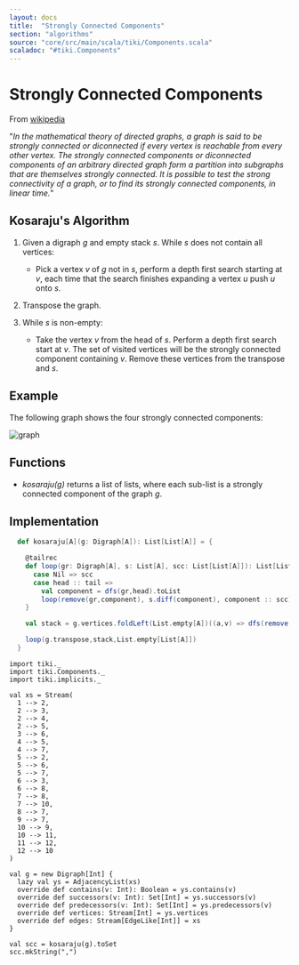 ```yaml
---
layout: docs 
title:  "Strongly Connected Components"
section: "algorithms"
source: "core/src/main/scala/tiki/Components.scala"
scaladoc: "#tiki.Components"
---
```

# Strongly Connected Components

From [wikipedia](https://en.wikipedia.org/wiki/Strongly_connected_component)

"_In the mathematical theory of directed graphs, a graph is said to be strongly connected or diconnected if
 every vertex is reachable from every other vertex. The strongly connected components or diconnected
  components of an arbitrary directed graph form a partition into subgraphs that are 
  themselves strongly connected. It is possible to test the strong connectivity of a graph, 
  or to find its strongly connected components, in linear time._"

## Kosaraju's Algorithm 


1. Given a digraph _g_ and empty stack _s_.  While _s_ does not contain all vertices:

    - Pick a vertex _v_ of _g_ not in _s_, perform a depth first search starting at _v_,
    each time that the search finishes expanding a vertex _u_ push _u_ onto _s_.
    
2. Transpose the graph.

3. While _s_ is non-empty:

    - Take the vertex _v_ from the head of _s_. Perform a depth first search start at _v_.
    The set of visited vertices will be the strongly connected component containing _v_.
    Remove these vertices from the transpose and _s_.
  
## Example

The following graph shows the four strongly connected components:

![graph](https://raw.github.com/lewismj/tiki/master/docs/src/main/resources/microsite/img/scc.png)

## Functions

- _kosaraju(g)_ returns a list of lists, where each sub-list is a strongly connected component of the graph _g_.

## Implementation  

```scala
  def kosaraju[A](g: Digraph[A]): List[List[A]] = {

    @tailrec
    def loop(gr: Digraph[A], s: List[A], scc: List[List[A]]): List[List[A]] = s match {
      case Nil => scc
      case head :: tail =>
        val component = dfs(gr,head).toList
        loop(remove(gr,component), s.diff(component), component :: scc)
    }

    val stack = g.vertices.foldLeft(List.empty[A])((a,v) => dfs(remove(g,a),v).toList ::: a)

    loop(g.transpose,stack,List.empty[List[A]])
  }
```

```tut
import tiki._
import tiki.Components._
import tiki.implicits._

val xs = Stream(
  1 --> 2,
  2 --> 3,
  2 --> 4,
  2 --> 5,
  3 --> 6,
  4 --> 5,
  4 --> 7,
  5 --> 2,
  5 --> 6,
  5 --> 7,
  6 --> 3,
  6 --> 8,
  7 --> 8,
  7 --> 10,
  8 --> 7,
  9 --> 7,
  10 --> 9,
  10 --> 11,
  11 --> 12,
  12 --> 10
)

val g = new Digraph[Int] {
  lazy val ys = AdjacencyList(xs)
  override def contains(v: Int): Boolean = ys.contains(v)
  override def successors(v: Int): Set[Int] = ys.successors(v)
  override def predecessors(v: Int): Set[Int] = ys.predecessors(v)
  override def vertices: Stream[Int] = ys.vertices
  override def edges: Stream[EdgeLike[Int]] = xs
}

val scc = kosaraju(g).toSet
scc.mkString(",")
```